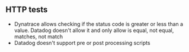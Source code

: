## HTTP tests

- Dynatrace allows checking if the status code is greater or less than a value. Datadog doesn't allow it and only allow is equal, not equal, matches, not match
- Datadog doesn't support pre or post processing scripts